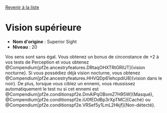 [Revenir à la liste](list.md)

# Vision supérieure

 * **Nom d'origine** : Superior Sight
 * **Niveau** : 20


<p><span>Vos sens sont sans égal. Vous obtenez un bonus de circonstance de +2 à vos tests de Perception et vous obtenez @Compendium[pf2e.ancestryfeatures.DRtaqOHXTRtGRIUT]{vision nocturne}. Si vous possédiez déjà vision nocturne, vous obtenez @Compendium[pf2e.ancestryfeatures.HHVQDp61ehcpdiU8]{vision dans le noir}. De plus, lorsque vous ciblez un ennemi, vous réussissez automatiquement le test nu si cet ennemi est @Compendium[pf2e.conditionspf2e.DmAIPqOBomZ7H95W]{Masqué}, @Compendium[pf2e.conditionspf2e.iU0fEDdBp3rXpTMC]{Caché} ou @Compendium[pf2e.conditionspf2e.VRSef5y1LmL2Hkjf]{Non-détecté}.&nbsp;</span></p>